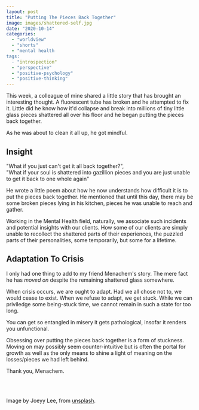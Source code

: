 ```yaml
---
layout: post
title: "Putting The Pieces Back Together"
image: images/shattered-self.jpg
date: "2020-10-14"
categories: 
  - "worldview"
  - "shorts"
  - "mental health
tags:
  - "introspection"
  - "perspective"
  - "positive-psychology"
  - "positive-thinking"
---
```


This week, a colleague of mine shared a little story that has brought an interesting thought. A fluorescent tube has broken and he attempted to fix it. Little did he know how it'd collapse and break into millions of tiny little glass pieces shattered all over his floor and he began putting the pieces back together.

As he was about to clean it all up, he got mindful.

## Insight
"What if you just can't get it all back together?",  
"What if your soul is shattered into gazillion pieces and you are just unable to get it back to one whole again"

He wrote a little poem about how he now understands how difficult it is to put the pieces back together. He mentioned that until this day, there may be some broken pieces lying in his kitchen, pieces he was unable to reach and gather.

Working in the Mental Health field, naturally, we associate such incidents and potential insights with our clients. How some of our clients are simply unable to recollect the shattered parts of their experiences, the puzzled parts of their personalities, some temporarily, but some for a lifetime.

## Adaptation To Crisis
I only had one thing to add to my friend Menachem's story. The mere fact he has *moved on* despite the remaining shattered glass somewhere. 

When crisis occurs, we are ought to adapt. Had we all chose not to, we would cease to exist. When we refuse to adapt, we get stuck. While we can priviledge some being-stuck time, we cannot remain in such a state for too long.

You can get so entangled in misery it gets pathological, insofar it renders you unfunctional.

Obsessing over putting the pieces back together is a form of stuckness. Moving on may possibly seem counter-intuitive but is often the portal for growth as well as the only means to shine a light of meaning on the losses/pieces we had left behind.

Thank you, Menachem.

<br />
<br />

Image by Joeyy Lee, from [unsplash](https://unsplash.com/photos/3I0jy73l8u8).